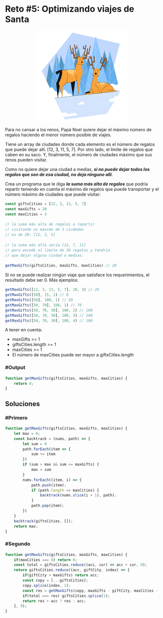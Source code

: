 # Reto #5: Optimizando viajes de Santa

<div>
    <p align="center">
        <img src="../media/icon_challenge_05.svg" alt="icon" width="300px">
    </p>
</div>

Para no cansar a los renos, Papá Noel quiere dejar el máximo número de regalos haciendo el menor número posible de viajes.

Tiene un array de ciudades donde cada elemento es el número de regalos que puede dejar allí. [12, 3, 11, 5, 7]. Por otro lado, el límite de regalos que caben en su saco. Y, finalmente, el número de ciudades máximo que sus renos pueden visitar.

Como no quiere dejar una ciudad a medias, ***si no puede dejar todos los regalos que son de esa ciudad, no deja ninguno allí***.

Crea un programa que le diga ***la suma más alta de regalos*** que podría repartir teniendo en cuenta el máximo de regalos que puede transportar y el número máximo de ciudades que puede visitar:

```js
const giftsCities = [12, 3, 11, 5, 7]
const maxGifts = 20
const maxCities = 3

// la suma más alta de regalos a repartir
// visitando un máximo de 3 ciudades
// es de 20: [12, 3, 5]

// la suma más alta sería [12, 7, 11]
// pero excede el límite de 20 regalos y tendría
// que dejar alguna ciudad a medias.

getMaxGifts(giftsCities, maxGifts, maxCities) // 20
```
Si no se puede realizar ningún viaje que satisface los requerimientos, el resultado debe ser 0. Más ejemplos:

```js
getMaxGifts([12, 3, 11, 5, 7], 20, 3) // 20
getMaxGifts([50], 15, 1) // 0
getMaxGifts([50], 100, 1) // 50
getMaxGifts([50, 70], 100, 1) // 70
getMaxGifts([50, 70, 30], 100, 2) // 100
getMaxGifts([50, 70, 30], 100, 3) // 100
getMaxGifts([50, 70, 30], 100, 4) // 100
```

A tener en cuenta:

- maxGifts >= 1
- giftsCities.length >= 1
- maxCities >= 1
- El número de maxCities puede ser mayor a giftsCities.length


### #Output
```js
function getMaxGifts(giftsCities, maxGifts, maxCities) {
    return 0;
}
```


## Soluciones

### #Primero
```js
function getMaxGifts(giftsCities, maxGifts, maxCities) {
    let max = 0;
    const backtrack = (nums, path) => {
        let sum = 0
        path.forEach(item => {
            sum += item
        })
        if (sum > max && sum <= maxGifts) {
            max = sum
        }
        nums.forEach((item, i) => {
            path.push(item);
            if (path.length <= maxCities) {
                backtrack(nums.slice(i + 1), path);
            }
            path.pop(item);
        })
    }
    backtrack(giftsCities, []);
    return max;
}
```
### #Segundo
```js
function getMaxGifts(giftsCities, maxGifts, maxCities) {
    if(maxCities === 0) return 0;
    const total = giftsCities.reduce((acc, cur) => acc + cur, 0);
    return giftsCities.reduce((acc, giftCity, index) => {
        if(giftCity > maxGifts) return acc;
        const copy = [...giftsCities];
        copy.splice(index, 1);
        const res = getMaxGifts(copy, maxGifts - giftCity, maxCities - 1) + giftCity;
        if(total === res) giftsCities.splice(1);
        return res > acc ? res : acc;
    }, 0);
}
```

